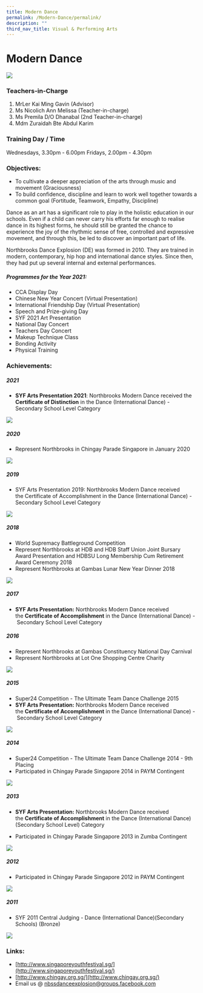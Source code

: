 ```yaml
---
title: Modern Dance
permalink: /Modern-Dance/permalink/
description: ""
third_nav_title: Visual & Performing Arts
---
```


Modern Dance
============

![](/images/DE%20Banner.jpeg)

### Teachers-in-Charge
1. MrLer Kai Ming Gavin (Advisor)
2. Ms Nicolich Ann Melissa (Teacher-in-charge)
3. Ms Premila D/O Dhanabal (2nd Teacher-in-charge)
4. Mdm Zuraidah Bte Abdul Karim 

### Training Day / Time
Wednesdays, 3.30pm - 6.00pm
Fridays, 2.00pm - 4.30pm

### Objectives:
* To cultivate a deeper appreciation of the arts through music and movement (Graciousness)
* To build confidence, discipline and learn to work well together towards a common goal (Fortitude, Teamwork, Empathy, Discipline)

Dance as an art has a significant role to play in the holistic education in our schools. Even if a child can never carry his efforts far enough to realise dance in its highest forms, he should still be granted the chance to experience the joy of the rhythmic sense of free, controlled and expressive movement, and through this, be led to discover an important part of life.  

Northbrooks Dance Explosion (DE) was formed in 2010. They are trained in modern, contemporary, hip hop and international dance styles. Since then, they had put up several internal and external performances.

##### Programmes for the Year 2021:

*   CCA Display Day
*   Chinese New Year Concert (Virtual Presentation)
*   International Friendship Day (Virtual Presentation)
*   Speech and Prize-giving Day
*   SYF 2021 Art Presentation
*   National Day Concert
*   Teachers Day Concert
*   Makeup Technique Class
*   Bonding Activity
*   Physical Training

### Achievements:


##### 2021
* **SYF Arts Presentation 2021**: Northbrooks Modern Dance received the **Certificate of Distinction** in the Dance (International Dance) - Secondary School Level Category

![](/images/Dance1.png)

##### 2020

*   Represent Northbrooks in Chingay Parade Singapore in January 2020

![](/images/Dance2.png)

##### 2019

*   SYF Arts Presentation 2019: Northbrooks Modern Dance received the Certificate of Accomplishment in the Dance (International Dance) - Secondary School Level Category

![](/images/Dance3.png)

##### 2018

*   World Supremacy Battleground Competition 
*   Represent Northbrooks at HDB and HDB Staff Union Joint Bursary Award Presentation and HDBSU Long Membership Cum Retirement Award Ceremony 2018
*   Represent Northbrooks at Gambas Lunar New Year Dinner 2018

![](/images/Dance4.png)

##### 2017

*   **SYF Arts Presentation:** Northbrooks Modern Dance received the **Certificate of Accomplishment** in the Dance (International Dance) - Secondary School Level Category

##### 2016

*   Represent Northbrooks at Gambas Constituency National Day Carnival
*   Represent Northbrooks at Lot One Shopping Centre Charity

![](/images/Dance5.png)

##### 2015

*   Super24 Competition - The Ultimate Team Dance Challenge 2015
*   **SYF Arts Presentation:** Northbrooks Modern Dance received the **Certificate of Accomplishment** in the Dance (International Dance) - Secondary School Level Category

![](/images/Dance6.png)

##### 2014 

*   Super24 Competition - The Ultimate Team Dance Challenge 2014 - 9th Placing
*   Participated in Chingay Parade Singapore 2014 in PAYM Contingent

![](/images/Dance7.png)

##### 2013

*   **SYF Arts Presentation:** Northbrooks Modern Dance received the **Certificate of Accomplishment** in the Dance (International Dance) (Secondary School Level) Category  
    
*   Participated in Chingay Parade Singapore 2013 in Zumba Contingent

![](/images/Dance8.png)

##### 2012

*   Participated in Chingay Parade Singapore 2012 in PAYM Contingent

![](/images/Dance9.png)

##### 2011

*   SYF 2011 Central Judging - Dance (International Dance)(Secondary Schools) (Bronze)

![](/images/Dance10.png)

### Links:

*   [http://www.singaporeyouthfestival.sg/](http://www.singaporeyouthfestival.sg/)
*   [http://www.chingay.org.sg/](http://www.chingay.org.sg/)
*   Email us @ [nbssdanceexplosion@groups.facebook.com](mailto:nbssdanceexplosion@groups.facebook.com)
